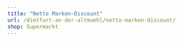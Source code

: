 ```yaml
---
title: "Netto Marken-Discount"
url: /dietfurt-an-der-altmuehl/netto-marken-discount/
shop: Supermarkt
---
```

